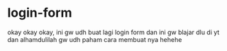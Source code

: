 # login-form
okay okay okay, ini gw udh buat lagi login form dan ini gw blajar dlu di yt dan alhamdulilah gw udh paham cara membuat nya hehehe
